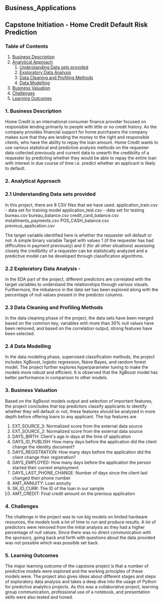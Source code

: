 ## Business_Applications 
## Capstone Initiation - Home Credit Default Risk Prediction 
### Table of Contents
1. [Business Description](#1-business-description)
2. [Analytical Approach](#2-analytical-approach)
   1. [Understanding Data sets provided](#21-understanding-data-sets-provided)
   2. [Exploratory Data Analysis](#22-exploratory-data-analysis)
   3. [Data Cleaning and Profiling Methods](#23-data-cleaning-and-profiling-methods)
   4. [Data Modelling](#24-data-modelling)
3. [Business Valuation](#3-business-valuation)
4. [Challenges](#4-challenges)
5. [Learning Outcomes](#5-learning-outcomes)

### 1. Business Description
Home Credit is an international consumer finance provider focused on responsible lending primarily to people with little or no credit history. As the company provides financial support for home purchasers the company makes sure that they are lending the money to the right and responsible clients, who have the ability to repay the loan amount. Home Credit wants to use various statistical and predictive analysis methods on the requester data collected previously and current data to unearth the credibility of a requester by predicting whether they would be able to repay the entire loan with interest in due course of time i.e. predict whether an applicant is likely to default. 

### 2. Analytical Approach
### 2.1 Understanding Data sets provided 
In this project, there are 8 CSV files that we have used. 
application_train.csv - data set for training model
application_test.csv - data set for testing 
bureau.csv
bureau_balance.csv
credit_card_balance.csv
installments_payments.csv
POS_CASH_balance.csv
previous_application.csv

The target variable identified here is whether the requester will default or not. A simple binary variable Target with values 1 (if the requester has had difficulties in payment previously) and 0 (for all other situations) assessing closely the credibility of a requester can be statistically analyzed and a predictive model can be developed through classification algorithms. 

### 2.2 Exploratory Data Analysis - 
In the EDA part of the project, different predictors are correlated with the target variables to understand the relationships through various visuals. 
Furthermore, the imbalance in the data set has been explored along with the percentage of null values present in the predictor columns. 

### 2.3 Data Cleaning and Profiling Methods
In the data cleaning phase of the project, the data sets have been merged based on the common key, variables with more than 30% null values have been removed, and based on the correlation output, strong features have been selected.

### 2.4 Data Modelling
In the data modeling phase, supervised classification methods, the project includes XgBoost, logistic regression, Naive Bayes, and random forest model. 
The project further explores hyperparameter tuning to make the models more robust and efficient. 
It is observed that the XgBoost model has better performance in comparison to other models. 

### 3. Business Valuation
Based on the XgBoost models output and selection of important features, the project concludes that top predictors classify applicants to identify whether they will default or not, these features should be analyzed in more depth before offering loans to any applicant. 
The top features are 
1. EXT_SOURCE_3: Normalized score from the external data source
2. EXT_SOURCE_2: Normalized score from the external data source
3. DAYS_BIRTH: Client's age in days at the time of application
4. DAYS_ID_PUBLISH: How many days before the application did the client change the identity document?
5. DAYS_REGISTRATION: How many days before the application did the client change their registration?
6. DAYS_EMPLOYED: How many days before the application the person started their current employment
7. DAYS_LAST_PHONE_CHANGE: Number of days since the client last changed their phone number
8. AMT_ANNUITY: Loan annuity
9. SK_ID_CURR: The ID of the loan in our sample
10. AMT_CREDIT: Final credit amount on the previous application

### 4.  Challenges 
The challenge in the project was to run big models on limited hardware resources, the models took a lot of time to run and produce results. 
A lot of predictors were removed from the initial analysis as they had a higher percentage of null values. 
Since there was no direct communication with the sponsors, going back and forth with questions about the data provided was not possible which was possible set back. 

### 5. Learning Outcomes
The major learning outcome of the capstone project is that a number of predictive models were explored and the working principles of these models were. The project also gives ideas about different stages and steps of exploratory data analysis and takes a deep dive into the usage of Python for predictive analytics projects. As this was a collaborative project, learning group communication, professional use of a notebook, and presentation skills were also tested and honed. 
